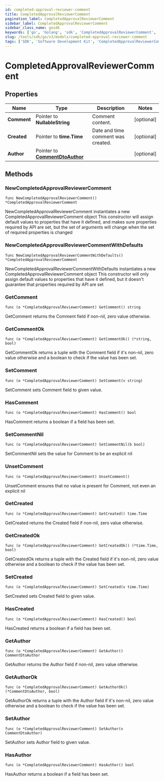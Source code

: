 ```yaml
---
id: completed-approval-reviewer-comment
title: CompletedApprovalReviewerComment
pagination_label: CompletedApprovalReviewerComment
sidebar_label: CompletedApprovalReviewerComment
sidebar_class_name: gosdk
keywords: ['go', 'Golang', 'sdk', 'CompletedApprovalReviewerComment', 'CompletedApprovalReviewerComment'] 
slug: /tools/sdk/go/v3/models/completed-approval-reviewer-comment
tags: ['SDK', 'Software Development Kit', 'CompletedApprovalReviewerComment', 'CompletedApprovalReviewerComment']
---
```


# CompletedApprovalReviewerComment

## Properties

Name | Type | Description | Notes
------------ | ------------- | ------------- | -------------
**Comment** | Pointer to **NullableString** | Comment content. | [optional] 
**Created** | Pointer to **time.Time** | Date and time comment was created. | [optional] 
**Author** | Pointer to [**CommentDtoAuthor**](comment-dto-author) |  | [optional] 

## Methods

### NewCompletedApprovalReviewerComment

`func NewCompletedApprovalReviewerComment() *CompletedApprovalReviewerComment`

NewCompletedApprovalReviewerComment instantiates a new CompletedApprovalReviewerComment object
This constructor will assign default values to properties that have it defined,
and makes sure properties required by API are set, but the set of arguments
will change when the set of required properties is changed

### NewCompletedApprovalReviewerCommentWithDefaults

`func NewCompletedApprovalReviewerCommentWithDefaults() *CompletedApprovalReviewerComment`

NewCompletedApprovalReviewerCommentWithDefaults instantiates a new CompletedApprovalReviewerComment object
This constructor will only assign default values to properties that have it defined,
but it doesn't guarantee that properties required by API are set

### GetComment

`func (o *CompletedApprovalReviewerComment) GetComment() string`

GetComment returns the Comment field if non-nil, zero value otherwise.

### GetCommentOk

`func (o *CompletedApprovalReviewerComment) GetCommentOk() (*string, bool)`

GetCommentOk returns a tuple with the Comment field if it's non-nil, zero value otherwise
and a boolean to check if the value has been set.

### SetComment

`func (o *CompletedApprovalReviewerComment) SetComment(v string)`

SetComment sets Comment field to given value.

### HasComment

`func (o *CompletedApprovalReviewerComment) HasComment() bool`

HasComment returns a boolean if a field has been set.

### SetCommentNil

`func (o *CompletedApprovalReviewerComment) SetCommentNil(b bool)`

 SetCommentNil sets the value for Comment to be an explicit nil

### UnsetComment
`func (o *CompletedApprovalReviewerComment) UnsetComment()`

UnsetComment ensures that no value is present for Comment, not even an explicit nil
### GetCreated

`func (o *CompletedApprovalReviewerComment) GetCreated() time.Time`

GetCreated returns the Created field if non-nil, zero value otherwise.

### GetCreatedOk

`func (o *CompletedApprovalReviewerComment) GetCreatedOk() (*time.Time, bool)`

GetCreatedOk returns a tuple with the Created field if it's non-nil, zero value otherwise
and a boolean to check if the value has been set.

### SetCreated

`func (o *CompletedApprovalReviewerComment) SetCreated(v time.Time)`

SetCreated sets Created field to given value.

### HasCreated

`func (o *CompletedApprovalReviewerComment) HasCreated() bool`

HasCreated returns a boolean if a field has been set.

### GetAuthor

`func (o *CompletedApprovalReviewerComment) GetAuthor() CommentDtoAuthor`

GetAuthor returns the Author field if non-nil, zero value otherwise.

### GetAuthorOk

`func (o *CompletedApprovalReviewerComment) GetAuthorOk() (*CommentDtoAuthor, bool)`

GetAuthorOk returns a tuple with the Author field if it's non-nil, zero value otherwise
and a boolean to check if the value has been set.

### SetAuthor

`func (o *CompletedApprovalReviewerComment) SetAuthor(v CommentDtoAuthor)`

SetAuthor sets Author field to given value.

### HasAuthor

`func (o *CompletedApprovalReviewerComment) HasAuthor() bool`

HasAuthor returns a boolean if a field has been set.


